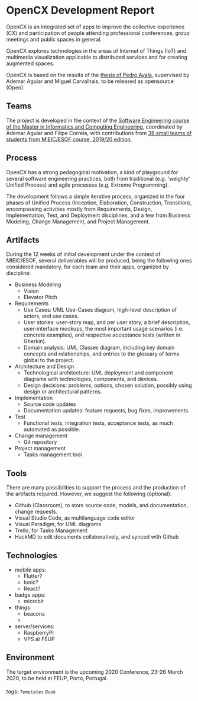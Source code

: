 # OpenCX Development Report

OpenCX is an integrated set of apps to improve the collective experience (CX) and participation of people attending professional conferences, group meetings and public spaces in general.

OpenCX explores technologies in the areas of Internet of Things (IoT) and multimedia visualization applicable to distributed services and for creating augmented spaces.

OpenCX is based on the results of the [thesis of Pedro Ayala](https://sigarra.up.pt/feup/pt/pub_geral.show_file?pi_doc_id=159427), supervised by Ademar Aguiar and Miguel Carvalhais, to be released as opensource (Open). 

Teams
---
The project is developed in the context of the [Software Engineering course of the Master in Informatics and Computing Engineering](https://sigarra.up.pt/feup/en/UCURR_GERAL.FICHA_UC_VIEW?pv_ocorrencia_id=436443), coordinated by Ademar Aguiar and Filipe Correia, with contributions from [36 small teams of students from MIEIC/ESOF course, 2019/20 edition](https://sigarra.up.pt/feup/en/fest_geral.fotos_estud_inscritos_list?pv_ocorrencia_id=436443&pv_dimensao_matriz=6).

Process
---
OpenCX has a strong pedagogical motivation, a kind of playground for several software engineering practices, both from traditional (e.g. 'weighty' Unified Process) and agile processes (e.g. Extreme Programming).

The development follows a simple iterative process, organized in the four phases of Unified Process (Inception, Elaboration, Construction, Transition), encompassing activities mostly from Requirements, Design, Implementation, Test, and Deployment disciplines, and a few from Business Modeling, Change Management, and Project Management.

Artifacts
---
During the 12 weeks of initial development under the context of MIEIC/ESOF, several deliverables will be produced, being the following ones considered mandatory, for each team and their apps, organized by discipline:

* Business Modeling
    * Vision
    * Elevator Pitch
* Requirements
    * Use Cases: UML Use-Cases diagram, high-level description of actors, and use cases.
    * User stories: user-story map, and per user story, a brief description, user-interface mockups, the most important usage scenarios (i.e. concrete examples), and respective acceptance tests (written in Gherkin).
    * Domain analysis: UML Classes diagram, including key domain concepts and relationships, and entries to the glossary of terms global to the project.
* Architecture and Design
    * Technological architecture: UML deployment and component diagrams with technologies, components, and devices.
    * Design decisions: problems, options, chosen solution, possibly using design or architectural patterns.
* Implementation
    * Source code updates
    * Documentation updates: feature requests, bug fixes, improvements.
* Test
    * Functional tests, integration tests, acceptance tests, as much automated as possible.
* Change management
    * Git repository
* Project management
    * Tasks management tool 

Tools
---
There are many possibilities to support the process and the production of the artifacts required. However, we suggest the following (optional):
* Github (Classroom), to store source code, models, and documentation, change requests.
* Visual Studio Code, as multilanguage code editor
* Visual Paradigm, for UML diagrams
* Trello, for Tasks Management
* HackMD to edit documents collaboratively, and synced with Github

Technologies
---
* mobile apps:
    * Flutter?
    * Ionic?
    * React?
* badge apps:
    * microbit
* things
    * beacons
    * 
* server/services:
    * RaspberryPi
    * VPS at FEUP


Environment
---
The target environment is the upcoming <Programming> 2020 Conference, 23-26 March 2020, to be held at FEUP, Porto, Portugal.


###### tags: `Templates` `Book`
